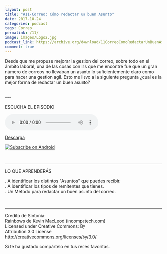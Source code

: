 ```yaml
---
layout: post 
title: "#11-Correo: Cómo redactar un buen Asunto" 
date: 2017-10-24
categories: podcast
tags: Correo
permalink: /11/
image: images/Logo2.jpg
podcast_link: https://archive.org/download/11CorreoComoRedactarUnBuenAsunto/11-Correo%20-%20Como%20redactar%20un%20buen%20Asunto.mp3
comment: true
---
```


Desde que me propuse mejorar la gestion del correo, sobre todo en el ámbito laboral, una de las cosas con las que me encontré fue que un gran número de correos no llevaban un asunto lo suficientemente claro como para hacer una gestion agil. Esto me llevo a la siguiente pregunta ¿cual es la mejor forma de redactar un buen asunto?

<br>
---

ESCUCHA EL EPISODIO  

 <audio controls>
  <source src="{{ page.podcast_link }}" type="audio/mp3">
</audio>


[Descarga][mp3]

<a href="http://subscribeonandroid.com/feeds.feedburner.com/Vaciatubandeja" title="Subscribe on Android"><img src="https://assets.blubrry.com/soa/BadgeLarge.png" alt="Subscribe on Android" style="border:0;" /></a>

<br>

- - -
LO QUE APRENDERÁS  

. A identificar los distintos "Asuntos" que puedes recibir.  
. A identificar los tipos de remitentes que tienes.  
. Un Método para redactar un buen asunto del correo.  

<br>

- - -


Credito de Sintonia:  
    Rainbows de Kevin MacLeod (incompetech.com)  
        Licensed under Creative Commons: By  
        Attribution 3.0 License  
           http://creativecommons.org/licenses/by/3.0/  
           
           
Si te ha gustado compártelo en tus redes favoritas.  

[Spreaker]: https://www.spreaker.com/show/2177636
[Ivoox]: http://www.ivoox.com/podcast-vacia-tu-bandeja_sq_f1388960_1.html
[Itunes]: https://itunes.apple.com/es/podcast/vac%C3%ADa-tu-bandeja/id1212390900?mt=2
[Podkas]: http://www.podkas.com/directorio/vacia-tu-bandeja-de-lormez16/
[Telegram]: http://t.me/Vaciatubandeja
[BuJo]: http://t.me/miBulletJournal
[mp3]: https://archive.org/download/11CorreoComoRedactarUnBuenAsunto/11-Correo%20-%20Como%20redactar%20un%20buen%20Asunto.mp3
